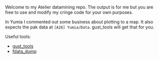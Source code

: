 Welcome to my Atelier datamining repo. The output is for me but you are free to use and modify my cringe code for your own purposes.

In Yumia I commented out some business about plotting to a map. It also expects the pak data at `[A26] Yumia/Data`. gust_tools will get that for you.

Useful tools:
* [gust_tools](https://github.com/VitaSmith/gust_tools)
* [fdata_dump](https://github.com/DeathChaos25/fdata_dump/)
